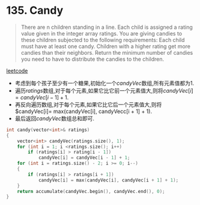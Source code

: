 # 135. Candy

> There are n children standing in a line. Each child is assigned a rating value given in the integer array ratings.
You are giving candies to these children subjected to the following requirements:
Each child must have at least one candy.
Children with a higher rating get more candies than their neighbors.
Return the minimum number of candies you need to have to distribute the candies to the children.

[leetcode][link]

- 考虑到每个孩子至少有一个糖果,初始化一个$candyVec$数组,所有元素值都为$1$.
- 遍历$ratings$数组,对于每个元素,如果它比它前一个元素值大,则将$candyVec[i]=
candyVec[i - 1] + 1$.
- 再反向遍历数组,对于每个元素,如果它比它后一个元素值大,则将$candyVec[i]=
max(candyVec[i], candyVecc[i + 1] + 1).
- 最后返回$candyVec$数组总和即可.

```C++
int candy(vector<int>& ratings)
{
    vector<int> candyVec(ratings.size(), 1);
    for (int i = 1; i <ratings.size(); i++)
        if (ratings[i] > rating[i - 1])
            candyVec[i] = candyVec[i - 1] + 1;
    for (int i = ratings.size() - 2; i >= 0; i--)
    {
        if (ratings[i] > ratings[i + 1])
            candyVec[i] = max(candyVec[i], candyVec[i + 1] + 1);
    }
    return accumulate(candyVec.begin(), candyVec.end(), 0);
}
```

[link]: https://leetcode.com/problems/candy/
